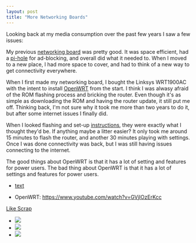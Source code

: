 ```yaml
---
layout: post
title: "More Networking Boards"
---
```


Looking back at my media consumption over the past few years I saw a few issues:

My previous [networking board]({{site.baseurl}}/2020/03/21/networking-board.html) was pretty good. It was space efficient, had a [pi-hole]({{site.baseurl}}/2020/01/31/ad-blocking.html) for ad-blocking, and overall did what it needed to. When I moved to a new place, I had more space to cover, and had to think of a new way to get connectivity everywhere.

When I first made my networking board, I bought the Linksys WRT1900AC with the intent to install [OpenWRT](https://openwrt.org/) from the start. I think I was alwasy afraid of the ROM flashing process and bricking the router. Even though it's as simple as downloading the ROM and having the router update, it still put me off. Thinking back, I'm not sure why it took me more than two years to do it, but after some internet issues I finally did.

When I looked flashing and set-up [instructions](https://www.youtube.com/watch?v=GVjIOzErKcc), they were exactly what I thought they'd be. If anything maybe a litter easier? It only took me around 15 minutes to flash the router, and another 30 minutes playing with settings. Once I was done connectivity was back, but I was still having issues connecting to the internet. 

The good things about OpenWRT is that it has a lot of setting and features for power users. The bad thing about OpenWRT is that it has a lot of settings and features for power users.


* [text](link)

* OpenWRT: https://www.youtube.com/watch?v=GVjIOzErKcc

[Like Scrap]({{site.baseurl}}/2018/07/19/like-scrap.html)


* ![]({{site.baseurl}}/assets/2022-02-02-more-networking-boards/board-01.jpg)
* ![]({{site.baseurl}}/assets/2022-02-02-more-networking-boards/board-02.jpg)
* ![]({{site.baseurl}}/assets/2022-02-02-more-networking-boards/board-03.jpg)
